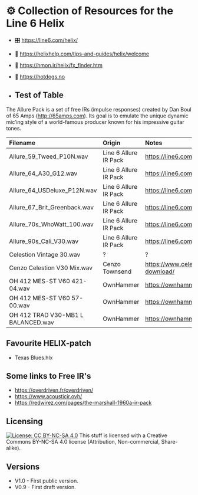 # :gear: Collection of Resources for the Line 6 Helix
- :control_knobs: https://line6.com/helix/
- :wrench: https://helixhelp.com/tips-and-guides/helix/welcome
- :memo: https://hmon.ir/helix/fx_finder.htm
- :hotdog: https://hotdogs.no

- ## Test of Table
 
The Allure Pack is a set of free IRs (impulse responses) created by Dan Boul of 65 Amps (http://65amps.com). Its goal is to emulate the unique dynamic mic’ing style of a world-famous producer known for his impressive guitar tones.

| Filename                           | Origin                    | Notes                                          | 
| :--------------------------------- | :------------------------ | :--------------------------------------------- | 
| Allure_59_Tweed_P10N.wav           | Line 6 Allure IR Pack     | https://line6.com/allure/                      |
| Allure_64_A30_G12.wav              | Line 6 Allure IR Pack     | https://line6.com/allure/                      | 
| Allure_64_USDeluxe_P12N.wav        | Line 6 Allure IR Pack     | https://line6.com/allure/                      | 
| Allure_67_Brit_Greenback.wav       | Line 6 Allure IR Pack     | https://line6.com/allure/                      | 
| Allure_70s_WhoWatt_100.wav         | Line 6 Allure IR Pack     | https://line6.com/allure/                      | 
| Allure_90s_Cali_V30.wav            | Line 6 Allure IR Pack     | https://line6.com/allure/                      | 
| Celestion Vintage 30.wav           | ?                         | ?                                              | 
| Cenzo Celestion V30 Mix.wav        | Cenzo Townsend            | https://www.celestionplus.com/free-download/   | 
| OH 412 MES-ST V60 421-04.wav       | OwnHammer                 | https://ownhammer.com/                         |
| OH 412 MES-ST V60 57-00.wav        | OwnHammer                 | https://ownhammer.com/                         | 
| OH 412 TRAD V30-MB1 L BALANCED.wav | OwnHammer                 | https://ownhammer.com/                         | 
 
 
## Favourite HELIX-patch
* Texas Blues.hlx

## Some links to Free IR's
* https://overdriven.fr/overdriven/
* https://www.acousticir.ovh/
* https://redwirez.com/pages/the-marshall-1960a-ir-pack

## Licensing
[![License: CC BY-NC-SA 4.0](https://licensebuttons.net/l/by-nc-sa/4.0/80x15.png)](https://creativecommons.org/licenses/by-nc-sa/4.0/)
This stuff is licensed with a Creative Commons BY-NC-SA 4.0 license (Attribution, Non-commercial, Share-alike).
 
## Versions
* V1.0 - First public version.
* V0.9 - First draft version.
